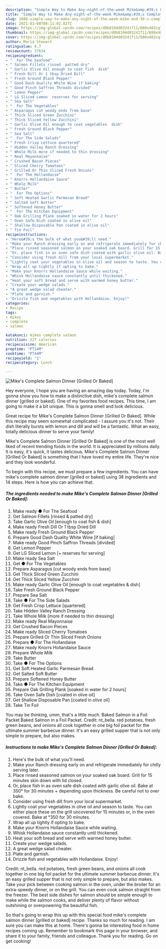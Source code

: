 ```yaml
---
description: "Simple Way to Make Any-night-of-the-week Mike&amp;#39;s Complete Salmon Dinner [Grilled Or Baked]"
title: "Simple Way to Make Any-night-of-the-week Mike&amp;#39;s Complete Salmon Dinner [Grilled Or Baked]"
slug: 1680-simple-way-to-make-any-night-of-the-week-mike-and-39-s-complete-salmon-dinner-grilled-or-baked
date: 2021-03-08T08:11:02.827Z
image: https://img-global.cpcdn.com/recipes/d0b8104d03241f11/680x482cq70/mikes-complete-salmon-dinner-grilled-or-baked-recipe-main-photo.jpg
thumbnail: https://img-global.cpcdn.com/recipes/d0b8104d03241f11/680x482cq70/mikes-complete-salmon-dinner-grilled-or-baked-recipe-main-photo.jpg
cover: https://img-global.cpcdn.com/recipes/d0b8104d03241f11/680x482cq70/mikes-complete-salmon-dinner-grilled-or-baked-recipe-main-photo.jpg
author: Maria Stewart
ratingvalue: 4.7
reviewcount: 37634
recipeingredient:
- "  For The Seafood"
- " Salmon Fillets rinsed  patted dry"
- " Garlic Olive Oil enough to coat fish  dish"
- " Fresh Dill Or 1 tbsp Dried Dill"
- " Fresh Ground Black Pepper"
- " Good Dash Quality White Wine if baking"
- " Good Pinch Saffron Threads divided"
- " Lemon Pepper"
- " LG Sliced Lemon  reserves for serving"
- " Sea Salt"
- "  For The Vegetables"
- " Asparagus cut woody ends from base"
- " Thick Sliced Green Zucchini"
- " Thick Sliced Yellow Zucchini"
- " Garlic Olive Oil enough to coat vegetables  dish"
- " Fresh Ground Black Pepper"
- " Sea Salt"
- "  For The Side Salads"
- " Fresh Crisp Lettuce quartered"
- " Hidden Valley Ranch Dressing"
- " Whole Milk more if needed to thin dressing"
- " Real Mayonnaise"
- " Crushed Bacon Pieces"
- " Sliced Cherry Tomatoes"
- " Grilled Or Thin Sliced Fresh Onions"
- "  For The Hollandaise"
- " Knorrs Hollandaise Sauce"
- " Whole Milk"
- " Butter"
- "  For The Options"
- " Soft Heated Garlic Parmesan Bread"
- " Salted Soft Butter"
- " Softened Honey Butter"
- "  For The Kitchen Equipment"
- " Oak Grilling Plank soaked in water for 2 hours"
- " Oven Safe Dish coated in olive oil"
- " Shallow Disposable Pan coated in olive oil"
- " Tin Foil"
recipeinstructions:
- "Here&#39;s the bulk of what you&#39;ll need."
- "Make your Ranch dressing early on and refrigerate immediately for chilly serving later."
- "Place rinsed seasoned salmon on your soaked oak board. Grill for 15 minutes skin down with lid closed."
- "Or, place fish in as oven safe dish coated with garlic olive oil. Bake at 350° for 30 minutes + depending upon thickness. Be careful not to over bake."
- "Consider using fresh dill from your local supermarket."
- "Lightly coat your vegetables in olive oil and season to taste. You can either place these on the grill uncovered for 15 minutes or, in the oven covered. Bake at °350 for 30 minutes."
- "Wrap all up tightly if opting to bake."
- "Make your Knorrs Hollandaise Sauce while waiting."
- "Whisk Hollandaise sauce constantly until thickened."
- "Heat your soft bread and serve with warmed honey butter."
- "Create your wedge salads."
- "A great wedge salad cheater."
- "Plate and garnish."
- "Drizzle fish and vegetables with Hollandaise. Enjoy!"
categories:
- Recipe
tags:
- mikes
- complete
- salmon

katakunci: mikes complete salmon 
nutrition: 227 calories
recipecuisine: American
preptime: "PT14M"
cooktime: "PT44M"
recipeyield: "1"
recipecategory: Lunch

---
```



![Mike&#39;s Complete Salmon Dinner [Grilled Or Baked]](https://img-global.cpcdn.com/recipes/d0b8104d03241f11/680x482cq70/mikes-complete-salmon-dinner-grilled-or-baked-recipe-main-photo.jpg)

Hey everyone, I hope you are having an amazing day today. Today, I'm gonna show you how to make a distinctive dish, mike&#39;s complete salmon dinner [grilled or baked]. One of my favorites food recipes. This time, I am going to make it a bit unique. This is gonna smell and look delicious.

Great recipe for Mike&#39;s Complete Salmon Dinner [Grilled Or Baked]. While this recipe may seem somewhat complicated - I assure you it&#39;s not. Their dish literally bursts with lemon and dill and will be a fantastic. What an easy, totally delicious dinner to serve your family!

Mike&#39;s Complete Salmon Dinner [Grilled Or Baked] is one of the most well liked of recent trending foods in the world. It is appreciated by millions daily. It is easy, it's quick, it tastes delicious. Mike&#39;s Complete Salmon Dinner [Grilled Or Baked] is something that I have loved my entire life. They're nice and they look wonderful.


To begin with this recipe, we must prepare a few ingredients. You can have mike&#39;s complete salmon dinner [grilled or baked] using 38 ingredients and 14 steps. Here is how you can achieve that.

<!--inarticleads1-->

##### The ingredients needed to make Mike&#39;s Complete Salmon Dinner [Grilled Or Baked]:

1. Make ready  ● For The Seafood
1. Get  Salmon Fillets [rinsed &amp; patted dry]
1. Take  Garlic Olive Oil [enough to coat fish &amp; dish]
1. Make ready  Fresh Dill Or 1 tbsp Dried Dill
1. Make ready  Fresh Ground Black Pepper
1. Prepare  Good Dash Quality White Wine [if baking]
1. Make ready  Good Pinch Saffron Threads [divided]
1. Get  Lemon Pepper
1. Get  LG Sliced Lemon [+ reserves for serving]
1. Make ready  Sea Salt
1. Get  ● For The Vegetables
1. Prepare  Asparagus [cut woody ends from base]
1. Get  Thick Sliced Green Zucchini
1. Get  Thick Sliced Yellow Zucchini
1. Make ready  Garlic Olive Oil [enough to coat vegetables &amp; dish]
1. Take  Fresh Ground Black Pepper
1. Prepare  Sea Salt
1. Take  ● For The Side Salads
1. Get  Fresh Crisp Lettuce [quartered]
1. Take  Hidden Valley Ranch Dressing
1. Take  Whole Milk [more if needed to thin dressing]
1. Make ready  Real Mayonnaise
1. Get  Crushed Bacon Pieces
1. Make ready  Sliced Cherry Tomatoes
1. Prepare  Grilled Or Thin Sliced Fresh Onions
1. Prepare  ● For The Hollandaise
1. Make ready  Knorrs Hollandaise Sauce
1. Prepare  Whole Milk
1. Take  Butter
1. Take  ● For The Options
1. Get  Soft Heated Garlic Parmesan Bread
1. Get  Salted Soft Butter
1. Prepare  Softened Honey Butter
1. Take  ● For The Kitchen Equipment
1. Prepare  Oak Grilling Plank [soaked in water for 2 hours]
1. Take  Oven Safe Dish [coated in olive oil]
1. Get  Shallow Disposable Pan [coated in olive oil]
1. Take  Tin Foil


You may be thinking, umm, that&#39;s a little much. Baked Salmon in a Foil Packet Baked Salmon in a Foil Packet. Credit: nt_bella. red potatoes, fresh green beans, and onions all cook together in one big foil packet for the ultimate summer barbecue dinner. It&#39;s an easy grilled supper that is not only simple to prepare, but also makes. 

<!--inarticleads2-->

##### Instructions to make Mike&#39;s Complete Salmon Dinner [Grilled Or Baked]:

1. Here&#39;s the bulk of what you&#39;ll need.
1. Make your Ranch dressing early on and refrigerate immediately for chilly serving later.
1. Place rinsed seasoned salmon on your soaked oak board. Grill for 15 minutes skin down with lid closed.
1. Or, place fish in as oven safe dish coated with garlic olive oil. Bake at 350° for 30 minutes + depending upon thickness. Be careful not to over bake.
1. Consider using fresh dill from your local supermarket.
1. Lightly coat your vegetables in olive oil and season to taste. You can either place these on the grill uncovered for 15 minutes or, in the oven covered. Bake at °350 for 30 minutes.
1. Wrap all up tightly if opting to bake.
1. Make your Knorrs Hollandaise Sauce while waiting.
1. Whisk Hollandaise sauce constantly until thickened.
1. Heat your soft bread and serve with warmed honey butter.
1. Create your wedge salads.
1. A great wedge salad cheater.
1. Plate and garnish.
1. Drizzle fish and vegetables with Hollandaise. Enjoy!


Credit: nt_bella. red potatoes, fresh green beans, and onions all cook together in one big foil packet for the ultimate summer barbecue dinner. It&#39;s an easy grilled supper that is not only simple to prepare, but also makes. Take your pick between cooking salmon in the oven, under the broiler for an extra-speedy dinner, or on the grill. You can even cook salmon straight from the freezer. The best side dishes for salmon should be simple enough to make while the salmon cooks, and deliver plenty of flavor without outshining or overpowering the beautiful fish. 

So that's going to wrap this up with this special food mike&#39;s complete salmon dinner [grilled or baked] recipe. Thanks so much for reading. I am sure you can make this at home. There's gonna be interesting food in home recipes coming up. Remember to bookmark this page in your browser, and share it to your family, friends and colleague. Thank you for reading. Go on get cooking!

